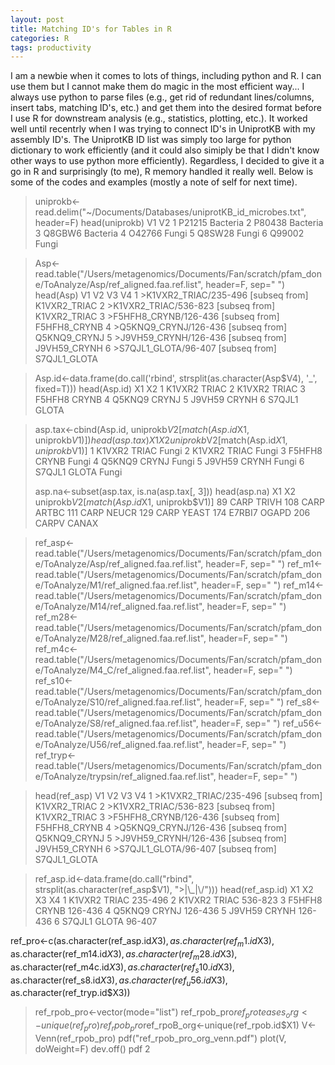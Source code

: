 ```yaml
---
layout: post
title: Matching ID's for Tables in R
categories: R
tags: productivity  
---
```

I am a newbie when it comes to lots of things, including python and R. I can use them but I cannot make them do magic in the most efficient way... I always use python to parse files (e.g., get rid of redundant lines/columns, insert tabs, matching ID's, etc.) and get them into the desired format before I use R for downstream analysis (e.g., statistics, plotting, etc.). It worked well until recentrly when I was trying to connect ID's in UniprotKB with my assembly ID's. The UniprotKB ID list was simply too large for python dictionary to work efficiently (and it could also simiply be that I didn't know other ways to use python more efficiently). Regardless, I decided to give it a go in R and surprisingly (to me), R memory handled it really well. Below is some of the codes and examples (mostly a note of self for next time). 

> uniprokb<-read.delim("~/Documents/Databases/uniprotKB_id_microbes.txt", header=F)
> head(uniprokb)
      V1       V2
1 P21215 Bacteria
2 P80438 Bacteria
3 Q8GBW6 Bacteria
4 O42766    Fungi
5 Q8SW28    Fungi
6 Q99002    Fungi

> Asp<-read.table("/Users/metagenomics/Documents/Fan/scratch/pfam_done/ToAnalyze/Asp/ref_aligned.faa.ref.list", header=F, sep=" ")
> head(Asp)
                     V1      V2    V3           V4
1 >K1VXR2_TRIAC/235-496 [subseq from] K1VXR2_TRIAC
2 >K1VXR2_TRIAC/536-823 [subseq from] K1VXR2_TRIAC
3 >F5HFH8_CRYNB/126-436 [subseq from] F5HFH8_CRYNB
4 >Q5KNQ9_CRYNJ/126-436 [subseq from] Q5KNQ9_CRYNJ
5 >J9VH59_CRYNH/126-436 [subseq from] J9VH59_CRYNH
6  >S7QJL1_GLOTA/96-407 [subseq from] S7QJL1_GLOTA

> Asp.id<-data.frame(do.call('rbind', strsplit(as.character(Asp$V4), '_', fixed=T)))
> head(Asp.id)
      X1    X2
1 K1VXR2 TRIAC
2 K1VXR2 TRIAC
3 F5HFH8 CRYNB
4 Q5KNQ9 CRYNJ
5 J9VH59 CRYNH
6 S7QJL1 GLOTA

> asp.tax<-cbind(Asp.id, uniprokb$V2[match(Asp.id$X1, uniprokb$V1)])
> head(asp.tax)
      X1    X2 uniprokb$V2[match(Asp.id$X1, uniprokb$V1)]
1 K1VXR2 TRIAC                                      Fungi
2 K1VXR2 TRIAC                                      Fungi
3 F5HFH8 CRYNB                                      Fungi
4 Q5KNQ9 CRYNJ                                      Fungi
5 J9VH59 CRYNH                                      Fungi
6 S7QJL1 GLOTA                                      Fungi
> 
> asp.na<-subset(asp.tax, is.na(asp.tax[, 3]))
> head(asp.na)
        X1    X2 uniprokb$V2[match(Asp.id$X1, uniprokb$V1)]
89    CARP TRIVH                                       <NA>
108   CARP ARTBC                                       <NA>
111   CARP NEUCR                                       <NA>
129   CARP YEAST                                       <NA>
174 E7RBI7 OGAPD                                       <NA>
206  CARPV CANAX                                       <NA>
> 




> ref_asp<-read.table("/Users/metagenomics/Documents/Fan/scratch/pfam_done/ToAnalyze/Asp/ref_aligned.faa.ref.list", header=F, sep=" ")
> ref_m1<-read.table("/Users/metagenomics/Documents/Fan/scratch/pfam_done/ToAnalyze/M1/ref_aligned.faa.ref.list", header=F, sep=" ")
> ref_m14<-read.table("/Users/metagenomics/Documents/Fan/scratch/pfam_done/ToAnalyze/M14/ref_aligned.faa.ref.list", header=F, sep=" ")
> ref_m28<-read.table("/Users/metagenomics/Documents/Fan/scratch/pfam_done/ToAnalyze/M28/ref_aligned.faa.ref.list", header=F, sep=" ")
> ref_m4c<-read.table("/Users/metagenomics/Documents/Fan/scratch/pfam_done/ToAnalyze/M4_C/ref_aligned.faa.ref.list", header=F, sep=" ")
> ref_s10<-read.table("/Users/metagenomics/Documents/Fan/scratch/pfam_done/ToAnalyze/S10/ref_aligned.faa.ref.list", header=F, sep=" ")
> ref_s8<-read.table("/Users/metagenomics/Documents/Fan/scratch/pfam_done/ToAnalyze/S8/ref_aligned.faa.ref.list", header=F, sep=" ")
> ref_u56<-read.table("/Users/metagenomics/Documents/Fan/scratch/pfam_done/ToAnalyze/U56/ref_aligned.faa.ref.list", header=F, sep=" ")
> ref_tryp<-read.table("/Users/metagenomics/Documents/Fan/scratch/pfam_done/ToAnalyze/trypsin/ref_aligned.faa.ref.list", header=F, sep=" ")

> head(ref_asp)
                     V1      V2    V3           V4
1 >K1VXR2_TRIAC/235-496 [subseq from] K1VXR2_TRIAC
2 >K1VXR2_TRIAC/536-823 [subseq from] K1VXR2_TRIAC
3 >F5HFH8_CRYNB/126-436 [subseq from] F5HFH8_CRYNB
4 >Q5KNQ9_CRYNJ/126-436 [subseq from] Q5KNQ9_CRYNJ
5 >J9VH59_CRYNH/126-436 [subseq from] J9VH59_CRYNH
6  >S7QJL1_GLOTA/96-407 [subseq from] S7QJL1_GLOTA

> ref_asp.id<-data.frame(do.call("rbind", strsplit(as.character(ref_asp$V1), ">|\\_|\\/")))
> head(ref_asp.id)
  X1     X2    X3      X4
1    K1VXR2 TRIAC 235-496
2    K1VXR2 TRIAC 536-823
3    F5HFH8 CRYNB 126-436
4    Q5KNQ9 CRYNJ 126-436
5    J9VH59 CRYNH 126-436
6    S7QJL1 GLOTA  96-407

ref_pro<-c(as.character(ref_asp.id$X3), as.character(ref_m1.id$X3), as.character(ref_m14.id$X3), as.character(ref_m28.id$X3), as.character(ref_m4c.id$X3), as.character(ref_s10.id$X3), as.character(ref_s8.id$X3), as.character(ref_u56.id$X3), as.character(ref_tryp.id$X3))
> ref_rpob_pro<-vector(mode="list")
> ref_rpob_pro$ref_proteases_org<-unique(ref_pro)
> ref_rpob_pro$ref_rpoB_org<-unique(ref_rpob.id$X1)
> V<-Venn(ref_rpob_pro)
> pdf("ref_rpob_pro_org_venn.pdf")
> plot(V, doWeight=F)
> dev.off()
pdf 
  2 

